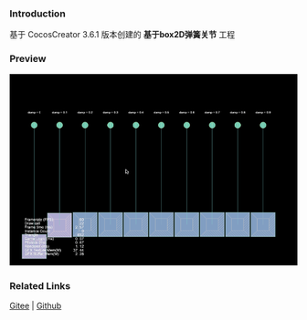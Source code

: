 ### Introduction

基于 CocosCreator 3.6.1 版本创建的 **基于box2D弹簧关节** 工程

### Preview
![image](../../../gif/202211/2022110320.gif)

### Related Links
[Gitee](https://gitee.com/mirrors_cocos-creator/cocos-example-physics/tree/v3.x/2d/box2d/assets/cases/example/joints) | [Github](https://github.com/cocos/cocos-example-physics/tree/v3.x/2d/box2d/assets/cases/example/joints)